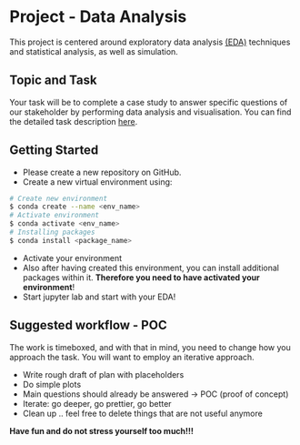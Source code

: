 # Project - Data Analysis

This project is centered around exploratory data 
analysis [(EDA)](Terezas_EDA_Checklist.pdf) techniques and statistical analysis, 
as well as simulation.

## Topic and Task

Your task will be to complete a case study to answer specific questions of our stakeholder by performing data analysis and visualisation. 
You can find the detailed task description [here](Assignment.pdf).

## Getting Started

- Please create a new repository on GitHub. 
- Create a new virtual environment using:  

```BASH 
# Create new environment
$ conda create --name <env_name>
# Activate environment 
$ conda activate <env_name>
# Installing packages 
$ conda install <package_name>
```
- Activate your environment 
- Also after having created this environment, you can install additional packages within it. **Therefore you need to have activated your environment**!
- Start jupyter lab and start with your EDA!

## Suggested workflow - POC
The work is timeboxed, and with that in mind, you need to change how you approach the task. You will want to employ an iterative approach. 

* Write rough draft of plan with placeholders
* Do simple plots
* Main questions should already be answered -> POC (proof of concept) 
* Iterate: go deeper, go prettier, go better
* Clean up .. feel free to delete things that are not useful anymore
 

**Have fun and do not stress yourself too much!!!**

